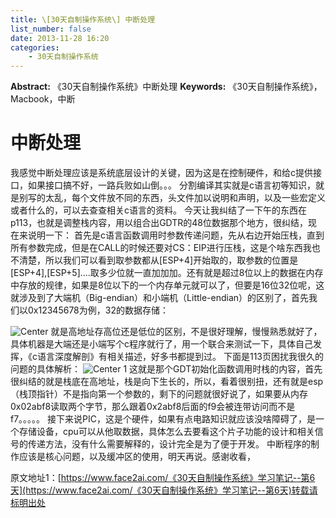 ```yaml
---
title: \[30天自制操作系统\] 中断处理
list_number: false
date: 2013-11-28 16:20
categories:
    - 30天自制操作系统
---
```

**Abstract:** 《30天自制操作系统》中断处理
**Keywords:** 《30天自制操作系统》，Macbook，中断
<!--more-->
# 中断处理
我感觉中断处理应该是系统底层设计的关键，因为这是在控制硬件，和给c提供接口，如果接口搞不好，一路兵败如山倒。。。
分割编译其实就是c语言初等知识，就是别写的太乱，每个文件放不同的东西，头文件加以说明和声明，以及一些宏定义或者什么的，可以去查查相关c语言的资料。
今天让我纠结了一下午的东西在p113，也就是调整栈内容，用以组合出GDTR的48位数据那个地方，很纠结，现在来说明一下：
首先是c语言函数调用时参数传递问题，先从右边开始压栈，直到所有参数完成，但是在CALL的时候还要对CS：EIP进行压栈，这是个啥东西我也不清楚，所以我们可以看到取参数都从\[ESP+4\]开始取的，取参数的位置是\[ESP+4\],\[ESP+5\]....取多少位就一直加加加。还有就是超过8位以上的数据在内存中存放的规律，如果是8位以下的一个内存单元就可以了，但要是16位32位呢，这就涉及到了大端机（Big-endian）和小端机（Little-endian）的区别了，首先我们以0x12345678为例，32的数据存储：

![Center][]
就是高地址存高位还是低位的区别，不是很好理解，慢慢熟悉就好了，具体机器是大端还是小端写个c程序就行了，用一个联合来测试一下，具体自己发挥，《c语言深度解剖》有相关描述，好多书都提到过。
下面是113页困扰我很久的问题的具体解析：
![Center 1][]
这就是那个GDT初始化函数调用时栈的内容，首先很纠结的就是栈底在高地址，栈是向下生长的，所以，看着很别扭，还有就是esp（栈顶指针）不是指向第一个参数的，剩下的问题就很好说了，如果要从内存0x02abf8读取两个字节，那么跟着0x2abf8后面的f9会被连带访问而不是f7。。。。。
接下来说PIC，这是个硬件，如果有点电路知识就应该没啥障碍了，是一个存储设备，cpu可以从他取数据，具体怎么去要看这个片子功能的设计和相关信号的传递方法，没有什么需要解释的，设计完全是为了便于开发。
中断程序的制作应该是核心问题，以及缓冲区的使用，明天再说。感谢收看，


[Center]: https://tony4ai-1251394096.cos.ap-hongkong.myqcloud.com/blog_images/《30天自制操作系统》学习笔记--第6天/20131128160832984.bmp
[Center 1]: https://tony4ai-1251394096.cos.ap-hongkong.myqcloud.com/blog_images/《30天自制操作系统》学习笔记--第6天/20131128161249109.bmp





原文地址1：[https://www.face2ai.com/《30天自制操作系统》学习笔记--第6天](https://www.face2ai.com/《30天自制操作系统》学习笔记--第6天)转载请标明出处
